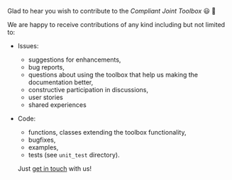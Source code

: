 Glad to hear you wish to contribute to the _Compliant Joint Toolbox_ :smiley: :clap:

We are happy to receive contributions of any kind including but not limited to:

* Issues:
  - suggestions for enhancements,
  - bug reports,
  - questions about using the toolbox that help us making the documentation better,
  - constructive participation in discussions,
  - user stories
  - shared experiences
  
* Code:
  - functions, classes extending the toolbox functionality,
  - bugfixes,
  - examples,
  - tests (see `unit_test` directory).
  
  Just [get in touch](https://github.com/geez0x1/CompliantJointToolbox/wiki/About#the-authors) with us!
  
 
